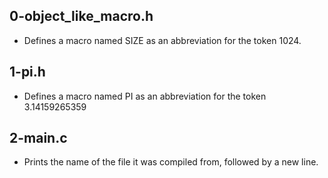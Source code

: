 ## 0-object_like_macro.h
- Defines a macro named SIZE as an abbreviation for the token 1024.
## 1-pi.h
- Defines a macro named PI as an abbreviation for the token 3.14159265359
## 2-main.c
- Prints the name of the file it was compiled from, followed by a new line.

